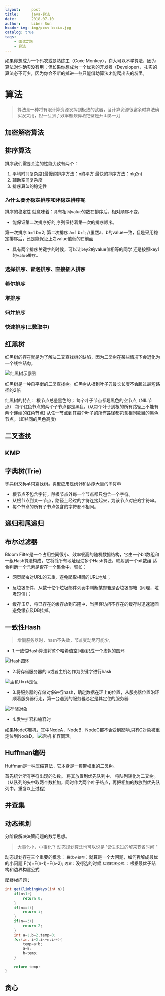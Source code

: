```yaml
---
layout:     post
title:      java-算法
date:       2018-07-10
author:     Liber Sun
header-img: img/post-basic.jpg
catalog: true
tags:
    - 面试之路
    - 算法
---
```


如果你想成为一个码农或是熟练工（Code Monkey），你大可以不学算法，因为算法对你确实没有用；但如果你想成为一个优秀的开发者（Developer），扎实的算法必不可少，因为你会不断的掉进一些只能借助算法才能爬出去的坑里。

# 算法

>算法是一种将有限计算资源发挥到极致的武器，当计算资源很富余时算法确实没大用，但一旦到了效率瓶颈算法绝壁是开山第一刀

## 加密解密算法

## 排序算法

排序我们需要关注的性能大致有两个：

1. 平均时间复杂度(最慢的排序方法：n的平方 最快的排序方法：nlg2n)
2. 辅助空间复杂度
3. 排序算法的稳定性

### 为什么要分稳定排序和非稳定排序呢

排序的稳定性 就意味着：具有相同value的数在排序后，相对顺序不变。

- 能保证第二次排序好的 序列保持着第一次的排序顺序。 

第一次排序  a=1 b=2;
第二次排序  a=1 b=1; //虽然a、b的value一致，但是采用稳定排序后，还是能保证上次value值低的在前面

- 具有两个排序关键字的时候，可以让key2的value值相等的同学 还是按照key1的value排序。

### 选择排序、冒泡排序、直接插入排序

### 希尔排序

### 堆排序

### 归并排序

### 快速排序(三数取中)



## 红黑树

红黑树的存在就是为了解决二叉查找树的缺陷，因为二叉树在某些情况下会退化为一个线性结构。

![红黑树示意图](https://raw.githubusercontent.com/sunlingzhiliber/imgstore/master/20181127143319.png)

红黑树是一种自平衡的二叉查找树。红黑树从根到叶子的最长长度不会超过最短路径的2倍

红黑树的特点：
根节点总是黑色的；
每个叶子节点都是黑色的空节点（NIL节点）
每个红色节点的两个子节点都是黑色。(从每个叶子到根的所有路径上不能有两个连续的红色节点)
从任一节点到其每个叶子的所有路径都包含相同数目的黑色节点。（即相同的黑色高度）

## 二叉查找

## KMP


## 字典树(Trie)

字典树又称单词查找树。典型应用是统计和排序大量的字符串

- 根节点不包含字符，除根节点外每一个节点都只包含一个字符。
- 从根节点到某一节点，路径上经过的字符连接起来，为该节点对应的字符串。
- 每个节点的所有子节点包含的字符都不相同。

## 递归和尾递归


## 布尔过滤器


Bloom Filter是一个占用空间很小、效率很高的随机数据结构，它由一个bit数组和一组Hash算法构成，它将将所有地址经过多个Hash算法，映射到一个bit数组
适合判断一个元素是否在一个集合中，譬如：

- 网页爬虫对URL的去重，避免爬取相同的URL地址；

- 反垃圾邮件，从数十亿个垃圾邮件列表中判断某邮箱是否垃圾邮箱（同理，垃圾短信）；

- 缓存击穿，将已存在的缓存放到布隆中，当黑客访问不存在的缓存时迅速返回避免缓存及DB挂掉。

## 一致性Hash

>增删服务器时，hash不失效，节点变动尽可能少。

- 1.一致性Hash算法将整个哈希值空间组织成一个虚拟的圆环

![Hash圆环](https://raw.githubusercontent.com/sunlingzhiliber/imgstore/master/%E5%BE%AE%E4%BF%A1%E5%9B%BE%E7%89%87_20181022095451.jpg)

- 2.将存储服务器的ip或者主机名作为关键字进行hash

![主机Hash定位](https://raw.githubusercontent.com/sunlingzhiliber/imgstore/master/%E5%BE%AE%E4%BF%A1%E5%9B%BE%E7%89%87_20181022095151.jpg)

- 3.将服务器的存储对象进行hash，确定数据在环上的位置，从服务器位置沿环顺着服务器行走，第一台遇到的服务器必定是其定位的服务器

![存储对象](https://raw.githubusercontent.com/sunlingzhiliber/imgstore/master/%E5%BE%AE%E4%BF%A1%E5%9B%BE%E7%89%87_201810220955217.jpg)

- 4.发生扩容和缩容时

如果NodeC宕机，其中NodeA，NodeB，NodeC都不会受到影响,只有C对象被重定位到NodeD。
![宕机](https://raw.githubusercontent.com/sunlingzhiliber/imgstore/master/%E5%BE%AE%E4%BF%A1%E5%9B%BE%E7%89%87_201810220935521.jpg)
扩容同理。

## Huffman编码

Huffman是一种压缩算法，它本身是一颗带权重的二叉树。

首先统计所有字符出现的次数。
将其放置到优先队列中。
将队列转化为二叉树。（从队列的头中取两个数相加，同时作为两个叶子结点，再把相加的数放到优先队列中。重复以上过程）

## 并查集



## 动态规划

分阶段解决决策问题的数学思想。
>大事化小，小事化了
>动态规划算法也可以说是 '记住求过的解来节省时间'"

动态规划存在三个重要的概念：
`最优子结构`：就算是一个大问题，如何拆解成最优的小问题 F(n)=F(n-1)+F(n-2);
`边界`      : 没得选的时候
`状态转移公式` ：根据最优子结构和边界构建公式

爬楼梯问题：

```java
int getClimbingWays(int n){
    if(n<1){
        return 0;
    }
    if(n==1){
        return 1;
    }
    if(n==2){
        return 2;
    }
    int a=1,b=2,temp=0;
    for(int i=3;i<=n;i++){
        temp=a+b;
        a=b;
        b=temp;
    }

    return temp;
}
```

## 贪心

